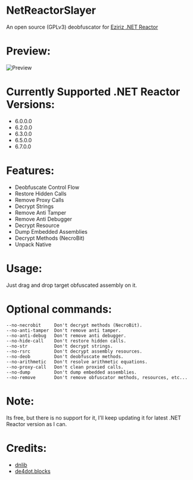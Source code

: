 # NetReactorSlayer

An open source (GPLv3) deobfuscator for [Eziriz .NET Reactor](https://www.eziriz.com/reactor_download.htm)

# Preview:
![Preview](https://user-images.githubusercontent.com/53654076/136684000-cf74924e-1769-4620-b5d7-92f0a692ecac.png)

# Currently Supported .NET Reactor Versions:
- 6.0.0.0
- 6.2.0.0
- 6.3.0.0
- 6.5.0.0
- 6.7.0.0

# Features:
- Deobfuscate Control Flow
- Restore Hidden Calls
- Remove Proxy Calls
- Decrypt Strings
- Remove Anti Tamper
- Remove Anti Debugger
- Decrypt Resource
- Dump Embedded Assemblies
- Decrypt Methods (NecroBit)
- Unpack Native

# Usage:
Just drag and drop target obfuscated assembly on it.

# Optional commands:
```
--no-necrobit     Don't decrypt methods (NecroBit).
--no-anti-tamper  Don't remove anti tamper.
--no-anti-debug   Don't remove anti debugger.
--no-hide-call    Don't restore hidden calls.
--no-str          Don't decrypt strings.
--no-rsrc         Don't decrypt assembly resources.
--no-deob         Don't deobfuscate methods.
--no-arithmetic   Don't resolve arithmetic equations.
--no-proxy-call   Don't clean proxied calls.
--no-dump         Don't dump embedded assemblies.
--no-remove       Don't remove obfuscator methods, resources, etc...
```
# Note:
Its free, but there is no support for it, I'll keep updating it for latest .NET Reactor version as I can.

# Credits:
- [dnlib](https://github.com/0xd4d/dnlib)
- [de4dot.blocks](https://github.com/de4dot/de4dot/tree/master/de4dot.blocks)
